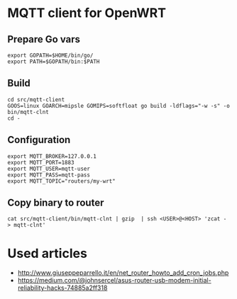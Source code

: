 # MQTT client for OpenWRT

##


## Prepare Go vars

```
export GOPATH=$HOME/bin/go/
export PATH=$GOPATH/bin:$PATH
```

## Build

```
cd src/mqtt-client
GOOS=linux GOARCH=mipsle GOMIPS=softfloat go build -ldflags="-w -s" -o bin/mqtt-clnt
cd -
```

## Configuration

```
export MQTT_BROKER=127.0.0.1
export MQTT_PORT=1883
export MQTT_USER=mqtt-user
export MQTT_PASS=mqtt-pass
export MQTT_TOPIC="routers/my-wrt"
```

## Copy binary to router

`cat src/mqtt-client/bin/mqtt-clnt | gzip  | ssh <USER>@<HOST> 'zcat - > mqtt-clnt'`

# Used articles

- http://www.giuseppeparrello.it/en/net_router_howto_add_cron_jobs.php
- https://medium.com/@johnsercel/asus-router-usb-modem-initial-reliability-hacks-74885a2ff318
